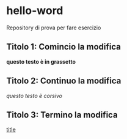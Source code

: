 # hello-word
Repository di prova per fare esercizio
## Titolo 1: Comincio la modifica
**questo testo è in grassetto**
## Titolo 2: Continuo la modifica
*questo testo è corsivo*
## Titolo 3: Termino la modifica
[title](https://www.questolink.com)
